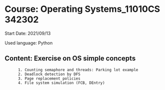 # Course: Operating Systems_11010CS 342302

Start Date: 2021/09/13

Used language: Python


## Content: Exercise on OS simple concepts

          1. Counting semaphore and threads: Parking lot example 
          2. Deadlock detection by DFS
          3. Page replacement policies
          4. File system simulation (FCB, DEntry)
